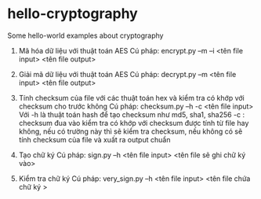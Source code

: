 # hello-cryptography
Some hello-world examples about cryptography
1. Mã hóa dữ liệu với thuật toán AES
Cú pháp: encrypt.py –m <mode> –i <IV> <tên file input> <tên file output>

2. Giải mã dữ liệu với thuật toán AES
Cú pháp: decrypt.py –m <mode> <tên file input> <tên file output>

3. Tính checksum của file với các thuật toán hex và kiểm tra có khớp với checksum cho trước không
Cú pháp: checksum.py –h <hash> -c <checksum> <tên file input> 
Với
-h <hash> là thuật toán hash để tạo checksum như md5, sha1, sha256
-c <checksum>: checksum đua vào kiểm tra có khớp với checksum được tính từ file hay không, nếu có trường này thì sẽ kiểm tra checksum, nếu không có sẽ tính checksum của file và xuất ra output chuẩn

4. Tạo chữ ký
Cú pháp: sign.py –h <hash>  <tên file input> <tên file sẽ ghi chữ ký vào>

5. Kiểm tra chữ ký
Cú pháp: very_sign.py –h <hash>  <tên file input> <tên file chứa chữ ký >

